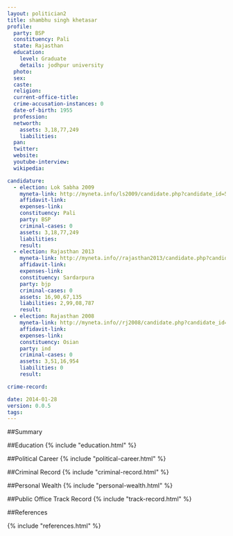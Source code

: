```yaml
---
layout: politician2
title: shambhu singh khetasar
profile: 
  party: BSP
  constituency: Pali
  state: Rajasthan
  education: 
    level: Graduate
    details: jodhpur university
  photo: 
  sex: 
  caste: 
  religion: 
  current-office-title: 
  crime-accusation-instances: 0
  date-of-birth: 1955
  profession: 
  networth: 
    assets: 3,18,77,249
    liabilities: 
  pan: 
  twitter: 
  website: 
  youtube-interview: 
  wikipedia: 

candidature: 
  - election: Lok Sabha 2009
    myneta-link: http://myneta.info/ls2009/candidate.php?candidate_id=5974
    affidavit-link: 
    expenses-link: 
    constituency: Pali 
    party: BSP
    criminal-cases: 0
    assets: 3,18,77,249
    liabilities: 
    result:  
  - election: Rajasthan 2013
    myneta-link: http://myneta.info//rajasthan2013/candidate.php?candidate_id=851
    affidavit-link: 
    expenses-link: 
    constituency: Sardarpura 
    party: bjp
    criminal-cases: 0
    assets: 16,90,67,135
    liabilities: 2,99,08,787
    result:  
  - election: Rajasthan 2008
    myneta-link: http://myneta.info//rj2008/candidate.php?candidate_id=384
    affidavit-link: 
    expenses-link: 
    constituency: Osian 
    party: ind
    criminal-cases: 0
    assets: 3,51,16,954
    liabilities: 0
    result:  

crime-record: 

date: 2014-01-28
version: 0.0.5
tags: 
---
```

##Summary


##Education
{% include "education.html" %}


##Political Career
{% include "political-career.html" %}


##Criminal Record
{% include "criminal-record.html" %}


##Personal Wealth
{% include "personal-wealth.html" %}


##Public Office Track Record
{% include "track-record.html" %}


##References


{% include "references.html" %}